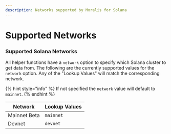 ```yaml
---
description: Networks supported by Moralis for Solana
---
```


# Supported Networks

### Supported Solana Networks

All helper functions have a `network` option to specify which Solana cluster to get data from. The following are the currently supported values for the `network` option. Any of the "Lookup Values" will match the corresponding network.

{% hint style="info" %}
If not specified the `network` value will default to `mainnet`.
{% endhint %}

| Network      | Lookup Values |
| ------------ | ------------- |
| Mainnet Beta | `mainnet`     |
| Devnet       | `devnet`      |
